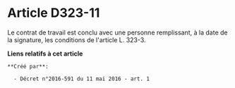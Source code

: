 # Article D323-11

Le contrat de travail est conclu avec une personne remplissant, à la date de la signature, les conditions de l'article L.
323-3.

**Liens relatifs à cet article**

	**Créé par**:

	  - Décret n°2016-591 du 11 mai 2016 - art. 1
